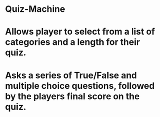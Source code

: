 # Quiz-Machine

# Allows player to select from a list of categories and a length for their quiz.
# Asks a series of True/False and multiple choice questions, followed by the players final score on the quiz.
